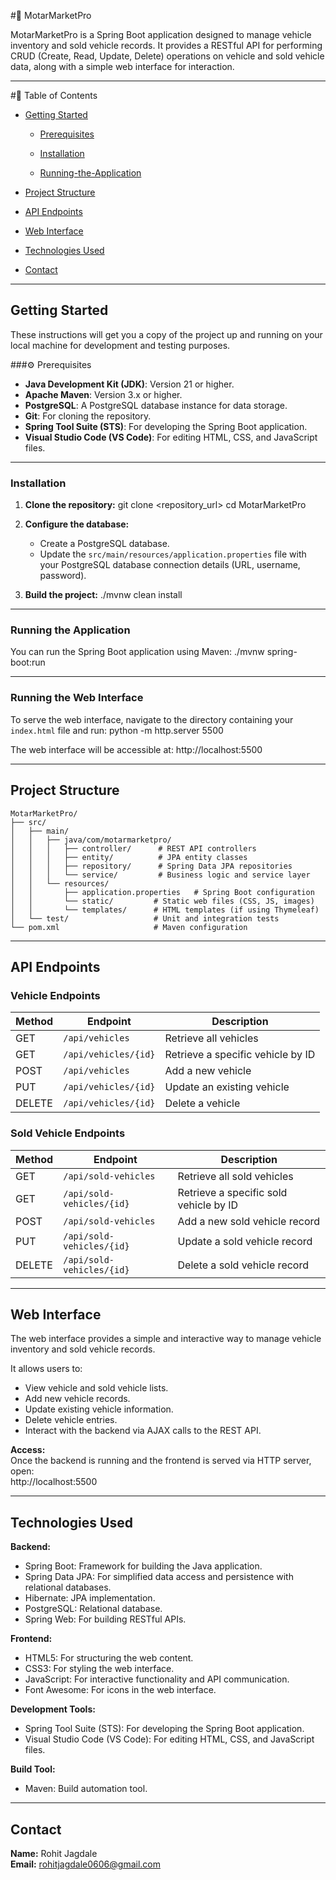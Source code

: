 #🚗 MotarMarketPro

MotarMarketPro is a Spring Boot application designed to manage vehicle inventory and sold vehicle records. It provides a RESTful API for performing CRUD (Create, Read, Update, Delete) operations on vehicle and sold vehicle data, along with a simple web interface for interaction.

---
#📑 Table of Contents

* [Getting Started](#getting-started)
  
  * [Prerequisites](#prerequisites)

  * [Installation](#installation)

  * [Running-the-Application](#running-the-application)

* [Project Structure](#project-structure)

* [API Endpoints](#api-endpoints)

* [Web Interface](#web-interface)

* [Technologies Used](#technologies-used)

* [Contact](#contact)

---

## Getting Started

These instructions will get you a copy of the project up and running on your local machine for development and testing purposes.

###⚙️ Prerequisites

* **Java Development Kit (JDK)**: Version 21 or higher.
* **Apache Maven**: Version 3.x or higher.
* **PostgreSQL**: A PostgreSQL database instance for data storage.
* **Git**: For cloning the repository.
* **Spring Tool Suite (STS)**: For developing the Spring Boot application.
* **Visual Studio Code (VS Code)**: For editing HTML, CSS, and JavaScript files.

---

### Installation

1. **Clone the repository:**
   git clone <repository_url>
   cd MotarMarketPro

2. **Configure the database:**
   * Create a PostgreSQL database.
   * Update the `src/main/resources/application.properties` file with your PostgreSQL database connection details (URL, username, password).

3. **Build the project:**
   ./mvnw clean install

---

### Running the Application

You can run the Spring Boot application using Maven:
   ./mvnw spring-boot:run

---

### Running the Web Interface

To serve the web interface, navigate to the directory containing your `index.html` file and run:
   python -m http.server 5500

The web interface will be accessible at:
   http://localhost:5500

---

## Project Structure
```
MotarMarketPro/
├── src/
│   ├── main/
│   │   ├── java/com/motarmarketpro/
│   │   │   ├── controller/      # REST API controllers
│   │   │   ├── entity/          # JPA entity classes
│   │   │   ├── repository/      # Spring Data JPA repositories
│   │   │   └── service/         # Business logic and service layer
│   │   └── resources/
│   │       ├── application.properties   # Spring Boot configuration
│   │       └── static/         # Static web files (CSS, JS, images)
│   │       └── templates/      # HTML templates (if using Thymeleaf)
│   └── test/                   # Unit and integration tests
└── pom.xml                     # Maven configuration
```
---

## API Endpoints

### Vehicle Endpoints
| Method | Endpoint | Description |
|--------|----------|-------------|
| GET    | `/api/vehicles` | Retrieve all vehicles |
| GET    | `/api/vehicles/{id}` | Retrieve a specific vehicle by ID |
| POST   | `/api/vehicles` | Add a new vehicle |
| PUT    | `/api/vehicles/{id}` | Update an existing vehicle |
| DELETE | `/api/vehicles/{id}` | Delete a vehicle |

### Sold Vehicle Endpoints
| Method | Endpoint | Description |
|--------|----------|-------------|
| GET    | `/api/sold-vehicles` | Retrieve all sold vehicles |
| GET    | `/api/sold-vehicles/{id}` | Retrieve a specific sold vehicle by ID |
| POST   | `/api/sold-vehicles` | Add a new sold vehicle record |
| PUT    | `/api/sold-vehicles/{id}` | Update a sold vehicle record |
| DELETE | `/api/sold-vehicles/{id}` | Delete a sold vehicle record |

---

## Web Interface

The web interface provides a simple and interactive way to manage vehicle inventory and sold vehicle records.

It allows users to:

* View vehicle and sold vehicle lists.
* Add new vehicle records.
* Update existing vehicle information.
* Delete vehicle entries.
* Interact with the backend via AJAX calls to the REST API.

**Access:**  
Once the backend is running and the frontend is served via HTTP server, open:  
   http://localhost:5500

---

## Technologies Used

**Backend:**
- Spring Boot: Framework for building the Java application.
- Spring Data JPA: For simplified data access and persistence with relational databases.
- Hibernate: JPA implementation.
- PostgreSQL: Relational database.
- Spring Web: For building RESTful APIs.

**Frontend:**
- HTML5: For structuring the web content.
- CSS3: For styling the web interface.
- JavaScript: For interactive functionality and API communication.
- Font Awesome: For icons in the web interface.

**Development Tools:**
- Spring Tool Suite (STS): For developing the Spring Boot application.
- Visual Studio Code (VS Code): For editing HTML, CSS, and JavaScript files.

**Build Tool:**
- Maven: Build automation tool.

---

## Contact

**Name:** Rohit Jagdale  
**Email:** rohitjagdale0606@gmail.com
